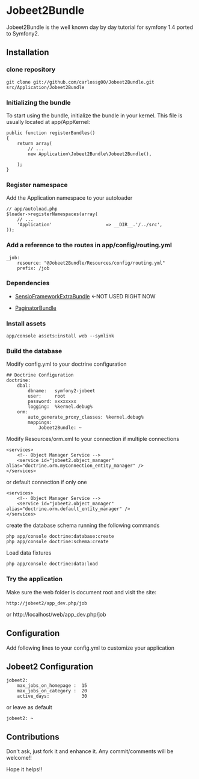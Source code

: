 # Jobeet2Bundle

Jobeet2Bundle is the well known day by day tutorial for symfony 1.4 ported to Symfony2.

## Installation

### clone repository

	git clone git://github.com/carlossg00/Jobeet2Bundle.git src/Application/Jobeet2Bundle

### Initializing the bundle
 To start using the bundle, initialize the bundle in your kernel. This file is usually located at app/AppKernel: 

  
 	public function registerBundles()
 	{
 		return array(
 			// ...
	 		new Application\Jobeet2Bundle\Jobeet2Bundle(),
 		
 		);
 	}

### Register namespace
 
 Add the Application namespace to your autoloader
 
 	// app/autoload.php
 	$loader->registerNamespaces(array(
    	// ...
    	'Application'					 => __DIR__.'/../src',    	
    ));
    
### Add a reference to the routes in app/config/routing.yml

    _job:
        resource: "@Jobeet2Bundle/Resources/config/routing.yml"
        prefix: /job
    

### Dependencies

 - [SensioFrameworkExtraBundle](http://github.com/sensio/FrameworkExtraBundle/)	<-NOT USED RIGHT NOW
 	
 - [PaginatorBundle](http://github.com/knplabs/PaginatorBundle/)

### Install assets

	app/console assets:install web --symlink


### Build the database
 
 Modify config.yml to your doctrine configuration
 
	## Doctrine Configuration
	doctrine:
   		dbal:
       		dbname:   symfony2-jobeet
       		user:     root
       		password: xxxxxxxx
       		logging:  %kernel.debug%
   		orm:
       		auto_generate_proxy_classes: %kernel.debug%
       		mappings:
           		Jobeet2Bundle: ~
           		
 Modify Resources/orm.xml to your connection
 if multiple connections
 
    <services>
        <!-- Object Manager Service -->
        <service id="jobeet2.object_manager" alias="doctrine.orm.myConnection_entity_manager" />
    </services>   
    
 or default connection if only one
    
    <services>
        <!-- Object Manager Service -->
        <service id="jobeet2.object_manager" alias="doctrine.orm.default_entity_manager" />
    </services>

 create the database schema running the following commands
	
	php app/console doctrine:database:create	
	php app/console doctrine:schema:create 

 Load data fixtures

	php app/console doctrine:data:load


### Try the application

Make sure the web folder is document root and visit the site:

	http://jobeet2/app_dev.php/job
 or
    http://localhost/web/app_dev.php/job

## Configuration

 Add following lines to your config.yml to customize your application

## Jobeet2 Configuration
    jobeet2:
        max_jobs_on_homepage :  15
        max_jobs_on_category :  20 
        active_days:            30
 
 or leave as default
 
    jobeet2: ~   

## Contributions

 Don't ask, just fork it and enhance it.
 Any commit/comments will be welcome!!

 Hope it helps!!

